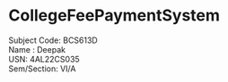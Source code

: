 # CollegeFeePaymentSystem

Subject Code: BCS613D<br>
Name : Deepak<br>
USN: 4AL22CS035<br>
Sem/Section: VI/A<br>
